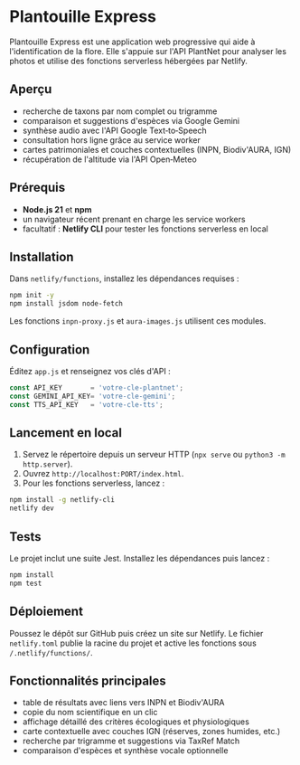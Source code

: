 # Plantouille Express

Plantouille Express est une application web progressive qui aide à l'identification de la flore. Elle s'appuie sur l'API PlantNet pour analyser les photos et utilise des fonctions serverless hébergées par Netlify.

## Aperçu

- recherche de taxons par nom complet ou trigramme
- comparaison et suggestions d'espèces via Google Gemini
- synthèse audio avec l'API Google Text‑to‑Speech
- consultation hors ligne grâce au service worker
- cartes patrimoniales et couches contextuelles (INPN, Biodiv'AURA, IGN)
- récupération de l'altitude via l'API Open‑Meteo

## Prérequis

 - **Node.js 21** et **npm**
- un navigateur récent prenant en charge les service workers
- facultatif : **Netlify CLI** pour tester les fonctions serverless en local

## Installation

Dans `netlify/functions`, installez les dépendances requises :

```bash
npm init -y
npm install jsdom node-fetch
```

Les fonctions `inpn-proxy.js` et `aura-images.js` utilisent ces modules.

## Configuration

Éditez `app.js` et renseignez vos clés d'API :

```javascript
const API_KEY       = 'votre-cle-plantnet';
const GEMINI_API_KEY= 'votre-cle-gemini';
const TTS_API_KEY   = 'votre-cle-tts';
```

## Lancement en local

1. Servez le répertoire depuis un serveur HTTP (`npx serve` ou `python3 -m http.server`).
2. Ouvrez `http://localhost:PORT/index.html`.
3. Pour les fonctions serverless, lancez :

```bash
npm install -g netlify-cli
netlify dev
```

## Tests

Le projet inclut une suite Jest. Installez les dépendances puis lancez :

```bash
npm install
npm test
```

## Déploiement

Poussez le dépôt sur GitHub puis créez un site sur Netlify. Le fichier `netlify.toml` publie la racine du projet et active les fonctions sous `/.netlify/functions/`.

## Fonctionnalités principales

- table de résultats avec liens vers INPN et Biodiv'AURA
- copie du nom scientifique en un clic
- affichage détaillé des critères écologiques et physiologiques
- carte contextuelle avec couches IGN (réserves, zones humides, etc.)
- recherche par trigramme et suggestions via TaxRef Match
- comparaison d'espèces et synthèse vocale optionnelle


